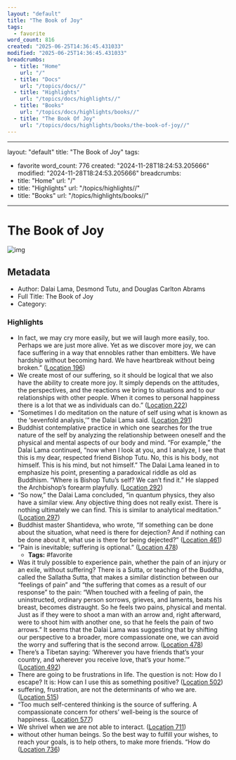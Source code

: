 ```yaml
---
layout: "default"
title: "The Book of Joy"
tags:
  - favorite
word_count: 816
created: "2025-06-25T14:36:45.431033"
modified: "2025-06-25T14:36:45.431033"
breadcrumbs:
  - title: "Home"
    url: "/"
  - title: "Docs"
    url: "/topics/docs//"
  - title: "Highlights"
    url: "/topics/docs/highlights//"
  - title: "Books"
    url: "/topics/docs/highlights/books//"
  - title: "The Book Of Joy"
    url: "/topics/docs/highlights/books/the-book-of-joy//"
---
```

---
layout: "default"
title: "The Book of Joy"
tags:
  - favorite
word_count: 776
created: "2024-11-28T18:24:53.205666"
modified: "2024-11-28T18:24:53.205666"
breadcrumbs:
  - title: "Home"
    url: "/"
  - title: "Highlights"
    url: "/topics/highlights//"
  - title: "Books"
    url: "/topics/highlights/books//"
---
# The Book of Joy

![img](https://images-na.ssl-images-amazon.com/images/I/51VaMOqmsjL._SL200_.jpg)

## Metadata

- Author: Dalai Lama, Desmond Tutu, and Douglas Carlton Abrams
- Full Title: The Book of Joy
- Category: 

### Highlights

- In fact, we may cry more easily, but we will laugh more easily, too. Perhaps we are just more alive. Yet as we discover more joy, we can face suffering in a way that ennobles rather than embitters. We have hardship without becoming hard. We have heartbreak without being broken.” ([Location 196](https://readwise.io/to_kindle?action=open&asin=B01CZCW34Q&location=196))
- We create most of our suffering, so it should be logical that we also have the ability to create more joy. It simply depends on the attitudes, the perspectives, and the reactions we bring to situations and to our relationships with other people. When it comes to personal happiness there is a lot that we as individuals can do.” ([Location 222](https://readwise.io/to_kindle?action=open&asin=B01CZCW34Q&location=222))
- “Sometimes I do meditation on the nature of self using what is known as the ‘sevenfold analysis,’” the Dalai Lama said. ([Location 291](https://readwise.io/to_kindle?action=open&asin=B01CZCW34Q&location=291))
- Buddhist contemplative practice in which one searches for the true nature of the self by analyzing the relationship between oneself and the physical and mental aspects of our body and mind. “For example,” the Dalai Lama continued, “now when I look at you, and I analyze, I see that this is my dear, respected friend Bishop Tutu. No, this is his body, not himself. This is his mind, but not himself.” The Dalai Lama leaned in to emphasize his point, presenting a paradoxical riddle as old as Buddhism. “Where is Bishop Tutu’s self? We can’t find it.” He slapped the Archbishop’s forearm playfully. ([Location 292](https://readwise.io/to_kindle?action=open&asin=B01CZCW34Q&location=292))
- “So now,” the Dalai Lama concluded, “in quantum physics, they also have a similar view. Any objective thing does not really exist. There is nothing ultimately we can find. This is similar to analytical meditation.” ([Location 297](https://readwise.io/to_kindle?action=open&asin=B01CZCW34Q&location=297))
- Buddhist master Shantideva, who wrote, “If something can be done about the situation, what need is there for dejection? And if nothing can be done about it, what use is there for being dejected?” ([Location 461](https://readwise.io/to_kindle?action=open&asin=B01CZCW34Q&location=461))
- “Pain is inevitable; suffering is optional.” ([Location 478](https://readwise.io/to_kindle?action=open&asin=B01CZCW34Q&location=478))
  - **Tags:** #favorite
- Was it truly possible to experience pain, whether the pain of an injury or an exile, without suffering? There is a Sutta, or teaching of the Buddha, called the Sallatha Sutta, that makes a similar distinction between our “feelings of pain” and “the suffering that comes as a result of our response” to the pain: “When touched with a feeling of pain, the uninstructed, ordinary person sorrows, grieves, and laments, beats his breast, becomes distraught. So he feels two pains, physical and mental. Just as if they were to shoot a man with an arrow and, right afterward, were to shoot him with another one, so that he feels the pain of two arrows.” It seems that the Dalai Lama was suggesting that by shifting our perspective to a broader, more compassionate one, we can avoid the worry and suffering that is the second arrow. ([Location 478](https://readwise.io/to_kindle?action=open&asin=B01CZCW34Q&location=478))
- There’s a Tibetan saying: ‘Wherever you have friends that’s your country, and wherever you receive love, that’s your home.’” ([Location 492](https://readwise.io/to_kindle?action=open&asin=B01CZCW34Q&location=492))
- There are going to be frustrations in life. The question is not: How do I escape? It is: How can I use this as something positive? ([Location 502](https://readwise.io/to_kindle?action=open&asin=B01CZCW34Q&location=502))
- suffering, frustration, are not the determinants of who we are. ([Location 515](https://readwise.io/to_kindle?action=open&asin=B01CZCW34Q&location=515))
- “Too much self-centered thinking is the source of suffering. A compassionate concern for others’ well-being is the source of happiness. ([Location 577](https://readwise.io/to_kindle?action=open&asin=B01CZCW34Q&location=577))
- We shrivel when we are not able to interact. ([Location 711](https://readwise.io/to_kindle?action=open&asin=B01CZCW34Q&location=711))
- without other human beings. So the best way to fulfill your wishes, to reach your goals, is to help others, to make more friends. “How do ([Location 736](https://readwise.io/to_kindle?action=open&asin=B01CZCW34Q&location=736))
